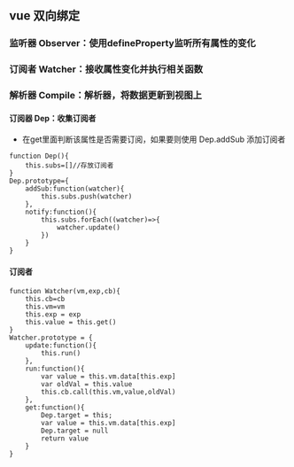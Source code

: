 ## vue 双向绑定
### 监听器 Observer：使用defineProperty监听所有属性的变化
### 订阅者 Watcher：接收属性变化并执行相关函数
### 解析器 Compile：解析器，将数据更新到视图上

#### 订阅器 Dep：收集订阅者
- 在get里面判断该属性是否需要订阅，如果要则使用 Dep.addSub 添加订阅者
```
function Dep(){
    this.subs=[]//存放订阅者
}
Dep.prototype={
    addSub:function(watcher){
        this.subs.push(watcher)
    },
    notify:function(){
        this.subs.forEach((watcher)=>{
            watcher.update()
        })
    }
}
```
#### 订阅者
```
function Watcher(vm,exp,cb){
    this.cb=cb
    this.vm=vm
    this.exp = exp
    this.value = this.get()
}
Watcher.prototype = {
    update:function(){
        this.run()
    },
    run:function(){
        var value = this.vm.data[this.exp]
        var oldVal = this.value
        this.cb.call(this.vm,value,oldVal)
    },
    get:function(){
        Dep.target = this;
        var value = this.vm.data[this.exp]
        Dep.target = null
        return value
    }
}
```

